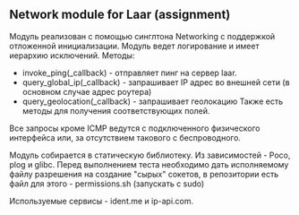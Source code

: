 ## Network module for Laar (assignment)

Модуль реализован с помощью синглтона Networking с поддержкой отложенной инициализации. Модуль ведет логирование и имеет иерархию исключений. Методы:
- invoke_ping(_callback) - отправляет пинг на сервер laar.
- query_global_ip(_callback) - запрашивает IP адрес во внешней сети (в основном случае адрес роутера)
- query_geolocation(_callback) - запрашивает геолокацию
Также есть методы для получения соответствующих полей.

Все запросы кроме ICMP ведутся с подключенного физического интерфейса или, за отсутствием такового с беспроводного.

Модуль собирается в статическую библиотеку. Из зависимостей - Poco, plog и glibc. Перед выполнением теста необходимо дать исполняемому файлу разрешения на создание "сырых" сокетов, в репозитории есть файл для этого - permissions.sh (запускать с sudo)

Используемые сервисы - ident.me и ip-api.com.   
